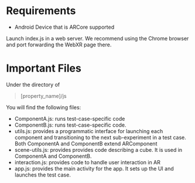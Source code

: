 # Requirements
- Android Device that is ARCore supported

Launch index.js in a web server. We recommend using the Chrome browser and port forwarding the WebXR page there.

# Important Files
Under the directory of 
>[property_name]/js

You will find the following files:
- ComponentA.js: runs test-case-specific code
- ComponentB.js: runs test-case-specific code.
- utils.js: provides a programmatic interface for launching each component and transitioning to the next sub-experiment in a test case. Both ComponentA and ComponentB extend ARComponent
- scene-utils.js: provides provides code describing a cube. It is used in ComponentA and ComponentB.
- interaction.js: provides code to handle user interaction in AR 
- app.js: provides the main activity for the app. It sets up the UI and launches the test case.
